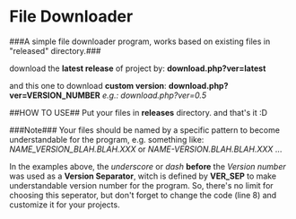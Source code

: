 File Downloader
===============
###A simple file downloader program, works based on existing files in &quot;released&quot; directory.###

download the **latest release** of project by:
**download.php?ver=latest**

and this one to download **custom version**:
**download.php?ver=VERSION_NUMBER**
*e.g.: download.php?ver=0.5*

##HOW TO USE##
Put your files in **releases** directory.
and that's it :D

###Note###
Your files should be named by a specific pattern to become understandable for the program, e.g. something like: 
*NAME_VERSION_BLAH.BLAH.XXX* or *NAME-VERSION.BLAH.BLAH.XXX* ...

In the examples above, the *underscore* or *dash* **before** the *Version number* was used as a **Version Separator**, witch is defined by **VER_SEP** to make understandable version number for the program.
So, there's no limit for choosing this seperator, but don't forget to change the code (line 8) and customize it for your projects.
